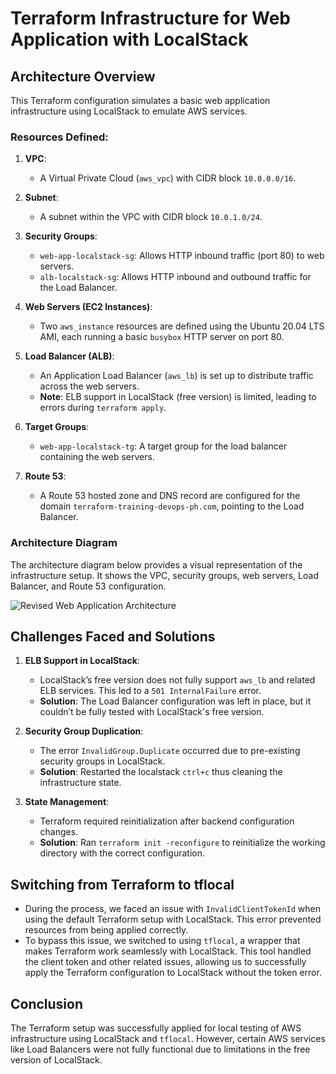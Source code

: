 # Terraform Infrastructure for Web Application with LocalStack

## Architecture Overview

This Terraform configuration simulates a basic web application infrastructure using LocalStack to emulate AWS services.

### Resources Defined:

1. **VPC**:

   - A Virtual Private Cloud (`aws_vpc`) with CIDR block `10.0.0.0/16`.

2. **Subnet**:

   - A subnet within the VPC with CIDR block `10.0.1.0/24`.

3. **Security Groups**:

   - `web-app-localstack-sg`: Allows HTTP inbound traffic (port 80) to web servers.
   - `alb-localstack-sg`: Allows HTTP inbound and outbound traffic for the Load Balancer.

4. **Web Servers (EC2 Instances)**:

   - Two `aws_instance` resources are defined using the Ubuntu 20.04 LTS AMI, each running a basic `busybox` HTTP server on port 80.

5. **Load Balancer (ALB)**:

   - An Application Load Balancer (`aws_lb`) is set up to distribute traffic across the web servers.
   - **Note**: ELB support in LocalStack (free version) is limited, leading to errors during `terraform apply`.

6. **Target Groups**:

   - `web-app-localstack-tg`: A target group for the load balancer containing the web servers.

7. **Route 53**:
   - A Route 53 hosted zone and DNS record are configured for the domain `terraform-training-devops-ph.com`, pointing to the Load Balancer.

### Architecture Diagram

The architecture diagram below provides a visual representation of the infrastructure setup. It shows the VPC, security groups, web servers, Load Balancer, and Route 53 configuration.

![Revised Web Application Architecture](revised_web-app_architecture-1.png)

## Challenges Faced and Solutions

1. **ELB Support in LocalStack**:

   - LocalStack’s free version does not fully support `aws_lb` and related ELB services. This led to a `501 InternalFailure` error.
   - **Solution**: The Load Balancer configuration was left in place, but it couldn’t be fully tested with LocalStack's free version.

2. **Security Group Duplication**:

   - The error `InvalidGroup.Duplicate` occurred due to pre-existing security groups in LocalStack.
   - **Solution**: Restarted the localstack `ctrl+c` thus cleaning the infrastructure state.

3. **State Management**:
   - Terraform required reinitialization after backend configuration changes.
   - **Solution**: Ran `terraform init -reconfigure` to reinitialize the working directory with the correct configuration.

## Switching from Terraform to tflocal

- During the process, we faced an issue with `InvalidClientTokenId` when using the default Terraform setup with LocalStack. This error prevented resources from being applied correctly.
- To bypass this issue, we switched to using `tflocal`, a wrapper that makes Terraform work seamlessly with LocalStack. This tool handled the client token and other related issues, allowing us to successfully apply the Terraform configuration to LocalStack without the token error.

## Conclusion

The Terraform setup was successfully applied for local testing of AWS infrastructure using LocalStack and `tflocal`. However, certain AWS services like Load Balancers were not fully functional due to limitations in the free version of LocalStack.
